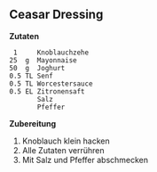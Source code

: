 Ceasar Dressing
-----------------

**Zutaten**

```
 1     Knoblauchzehe
25  g  Mayonnaise
50  g  Joghurt
0.5 TL Senf
0.5 TL Worcestersauce
0.5 EL Zitronensaft
       Salz
       Pfeffer
```

**Zubereitung**

1. Knoblauch klein hacken
2. Alle Zutaten verrühren
3. Mit Salz und Pfeffer abschmecken
